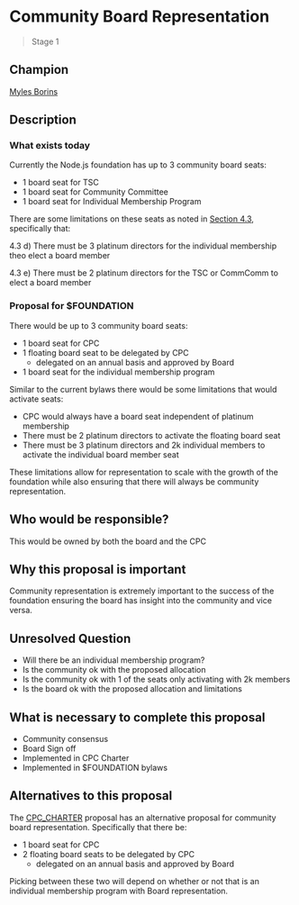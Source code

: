 # Community Board Representation
>  Stage 1

## Champion

[Myles Borins](https://github.com/MylesBorins)

## Description

### What exists today

Currently the Node.js foundation has up to 3 community board seats:

* 1 board seat for TSC
* 1 board seat for Community Committee
* 1 board seat for Individual Membership Program

There are some limitations on these seats as noted in [Section 4.3](https://github.com/nodejs/board/blob/master/by-laws.md#section-43-nomination-election-and-term-of-office-of-directors),
specifically that:

4.3 d) There must be 3 platinum directors for the individual membership theo elect a board member

4.3 e) There must be 2 platinum directors for the TSC or CommComm to elect a board member

### Proposal for $FOUNDATION

There would be up to 3 community board seats:

* 1 board seat for CPC
* 1 floating board seat to be delegated by CPC
  - delegated on an annual basis and approved by Board
* 1 board seat for the individual membership program

Similar to the current bylaws there would be some limitations that would activate seats:

* CPC would always have a board seat independent of platinum membership
* There must be 2 platinum directors to activate the floating board seat
* There must be 3 platinum directors and 2k individual members to activate the individual board member seat

These limitations allow for representation to scale with the growth of the foundation while also ensuring that there
will always be community representation.

## Who would be responsible?

This would be owned by both the board and the CPC

## Why this proposal is important

Community representation is extremely important to the success of the foundation ensuring the board has insight
into the community and vice versa.

## Unresolved Question

* Will there be an individual membership program?
* Is the community ok with the proposed allocation
* Is the community ok with 1 of the seats only activating with 2k members
* Is the board ok with the proposed allocation and limitations

## What is necessary to complete this proposal

* Community consensus
* Board Sign off
* Implemented in CPC Charter
* Implemented in $FOUNDATION bylaws

## Alternatives to this proposal

The [CPC_CHARTER](../CPC_CHARTER/README.md) proposal has an alternative proposal for community board representation.
Specifically that there be:

* 1 board seat for CPC
* 2 floating board seats to be delegated by CPC
  - delegated on an annual basis and approved by Board

Picking between these two will depend on whether or not that is an individual membership program with Board representation.
